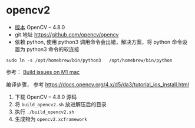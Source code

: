 # opencv2

- [版本](https://opencv.org/releases/) OpenCV – 4.8.0
- git 地址 https://github.com/opencv/opencv
- 依赖 python, 使用 python3 调用命令会出错，解决方案，将 python 命令设置为 python3 命令的软连接

```
sudo ln -s /opt/homebrew/bin/python3   /opt/homebrew/bin/python
```

参考： [Build issues on M1 mac](https://github.com/opencv/opencv/issues/21926)


编译步骤， 参考 https://docs.opencv.org/4.x/d5/da3/tutorial_ios_install.html

1. 下载 OpenCV – 4.8.0 源码
2. 将 `build_opencv2.sh` 放进解压后的目录
3. 执行 `./build_opencv2.sh`
4. 生成物为 `opencv2.xcframework`